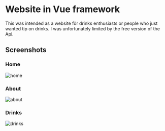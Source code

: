 # Website in Vue framework

This was intended as a website för drinks enthusiasts or people who just wanted tip on drinks.
I was unfortunately limited by the free version of the Api.

## Screenshots

### Home
![home](https://github.com/MissPixxie/Vue-project/assets/78534885/80aedb20-4ef6-458d-8260-8c68475a39fe)


### About
![about](https://github.com/MissPixxie/Vue-project/assets/78534885/5c9bff16-28c9-4b45-b333-fa080740cf2a)


### Drinks
![drinks](https://github.com/MissPixxie/Vue-project/assets/78534885/21339994-d5ed-4cd9-8eae-2d1f1060b21b)
